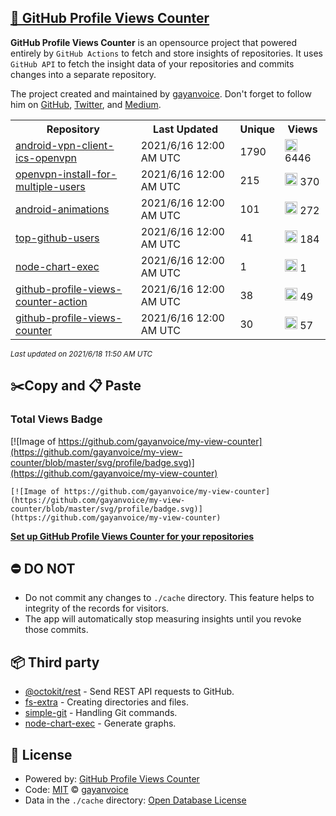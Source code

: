 ## [🚀 GitHub Profile Views Counter](https://github.com/gayanvoice/github-profile-views-counter)
**GitHub Profile Views Counter** is an opensource project that powered entirely by  `GitHub Actions` to fetch and store insights of repositories.
It uses `GitHub API` to fetch the insight data of your repositories and commits changes into a separate repository.

The project created and maintained by [gayanvoice](https://github.com/gayanvoice). Don't forget to follow him on [GitHub](https://github.com/gayanvoice), [Twitter](https://twitter.com/gayanvoice), and [Medium](https://gayanvoice.medium.com/).

<table>
	<tr>
		<th>
			Repository
		</th>
		<th>
			Last Updated
		</th>
		<th>
			Unique
		</th>
		<th>
			Views
		</th>
	</tr>
	<tr>
		<td>
			<a href="https://github.com/gayanvoice/my-view-counter/tree/master/readme/207237845/week.md">
				android-vpn-client-ics-openvpn
			</a>
		</td>
		<td>
			2021/6/16 12:00 AM UTC
		</td>
		<td>
			1790
		</td>
		<td>
			<img alt="Response time graph" src="https://github.com/gayanvoice/my-view-counter/raw/master/graph/207237845/small/week.png" height="20"> 6446
		</td>
	</tr>
	<tr>
		<td>
			<a href="https://github.com/gayanvoice/my-view-counter/tree/master/readme/208378302/week.md">
				openvpn-install-for-multiple-users
			</a>
		</td>
		<td>
			2021/6/16 12:00 AM UTC
		</td>
		<td>
			215
		</td>
		<td>
			<img alt="Response time graph" src="https://github.com/gayanvoice/my-view-counter/raw/master/graph/208378302/small/week.png" height="20"> 370
		</td>
	</tr>
	<tr>
		<td>
			<a href="https://github.com/gayanvoice/my-view-counter/tree/master/readme/209241190/week.md">
				android-animations
			</a>
		</td>
		<td>
			2021/6/16 12:00 AM UTC
		</td>
		<td>
			101
		</td>
		<td>
			<img alt="Response time graph" src="https://github.com/gayanvoice/my-view-counter/raw/master/graph/209241190/small/week.png" height="20"> 272
		</td>
	</tr>
	<tr>
		<td>
			<a href="https://github.com/gayanvoice/my-view-counter/tree/master/readme/373383893/week.md">
				top-github-users
			</a>
		</td>
		<td>
			2021/6/16 12:00 AM UTC
		</td>
		<td>
			41
		</td>
		<td>
			<img alt="Response time graph" src="https://github.com/gayanvoice/my-view-counter/raw/master/graph/373383893/small/week.png" height="20"> 184
		</td>
	</tr>
	<tr>
		<td>
			<a href="https://github.com/gayanvoice/my-view-counter/tree/master/readme/370678191/week.md">
				node-chart-exec
			</a>
		</td>
		<td>
			2021/6/16 12:00 AM UTC
		</td>
		<td>
			1
		</td>
		<td>
			<img alt="Response time graph" src="https://github.com/gayanvoice/my-view-counter/raw/master/graph/370678191/small/week.png" height="20"> 1
		</td>
	</tr>
	<tr>
		<td>
			<a href="https://github.com/gayanvoice/my-view-counter/tree/master/readme/372371373/week.md">
				github-profile-views-counter-action
			</a>
		</td>
		<td>
			2021/6/16 12:00 AM UTC
		</td>
		<td>
			38
		</td>
		<td>
			<img alt="Response time graph" src="https://github.com/gayanvoice/my-view-counter/raw/master/graph/372371373/small/week.png" height="20"> 49
		</td>
	</tr>
	<tr>
		<td>
			<a href="https://github.com/gayanvoice/my-view-counter/tree/master/readme/372372861/week.md">
				github-profile-views-counter
			</a>
		</td>
		<td>
			2021/6/16 12:00 AM UTC
		</td>
		<td>
			30
		</td>
		<td>
			<img alt="Response time graph" src="https://github.com/gayanvoice/my-view-counter/raw/master/graph/372372861/small/week.png" height="20"> 57
		</td>
	</tr>
</table>

<small><i>Last updated on 2021/6/18 11:50 AM UTC</i></small>

## ✂️Copy and 📋 Paste
### Total Views Badge
[![Image of https://github.com/gayanvoice/my-view-counter](https://github.com/gayanvoice/my-view-counter/blob/master/svg/profile/badge.svg)](https://github.com/gayanvoice/my-view-counter)

```readme
[![Image of https://github.com/gayanvoice/my-view-counter](https://github.com/gayanvoice/my-view-counter/blob/master/svg/profile/badge.svg)](https://github.com/gayanvoice/my-view-counter)
```
[**Set up GitHub Profile Views Counter for your repositories**](https://github.com/gayanvoice/github-profile-views-counter)
## ⛔ DO NOT
- Do not commit any changes to `./cache` directory. This feature helps to integrity of the records for visitors.
- The app will automatically stop measuring insights until you revoke those commits.
## 📦 Third party

- [@octokit/rest](https://www.npmjs.com/package/@octokit/rest) - Send REST API requests to GitHub.
- [fs-extra](https://www.npmjs.com/package/fs-extra) - Creating directories and files.
- [simple-git](https://www.npmjs.com/package/simple-git) - Handling Git commands.
- [node-chart-exec](https://www.npmjs.com/package/node-chart-exec) - Generate graphs.
## 📄 License
- Powered by: [GitHub Profile Views Counter](https://github.com/gayanvoice/github-profile-views-counter)
- Code: [MIT](./LICENSE) © [gayanvoice](https://github.com/gayanvoice)
- Data in the `./cache` directory: [Open Database License](https://opendatacommons.org/licenses/odbl/1-0/)